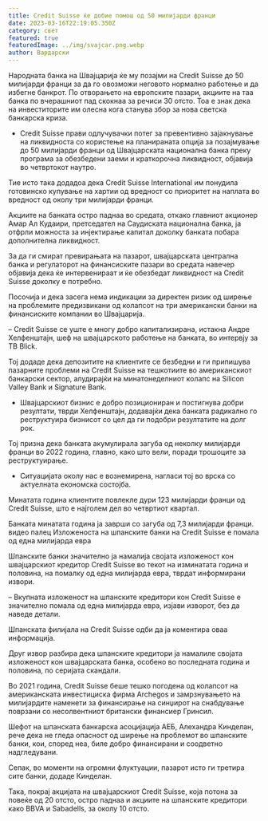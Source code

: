 ```yaml
---
title: Credit Suisse ќе добие помош од 50 милијарди франци
date: 2023-03-16T22:19:05.350Z
category: свет
featured: true
featuredImage: ../img/svajcar.png.webp
author: Вардарски
---
```


Народната банка на Швајцарија ќе му позајми на Credit Suisse до 50 милијарди франци за да го овозможи неговото нормално работење и да избегне банкрот. По отворањето на европските пазари, акциите на таа банка по вчерашниот пад скокнаа за речиси 30 отсто. Тоа е знак дека на инвеститорите им олесна кога станува збор за нова светска банкарска криза.

- Credit Suisse прави одлучувачки потег за превентивно зајакнување на ликвидноста со користење на планираната опција за позајмување до 50 милијарди франци од Швајцарската национална банка преку програма за обезбедени заеми и краткорочна ликвидност, објавија во четвртокот наутро.

Тие исто така додадоа дека Credit Suisse International им понудила готовинско купување на хартии од вредност со приоритет на наплата во вредност од околу три милијарди франци.

Акциите на банката остро паднаа во средата, откако главниот акционер Амар Ал Кудаири, претседател на Саудиската национална банка, ја отфрли можноста за инјектирање капитал доколку банката побара дополнителна ликвидност.

За да ги смират превирањата на пазарот, швајцарската централна банка и регулаторот на финансиските пазари во средата навечер објавија дека ќе интервенираат и ќе обезбедат ликвидност на Credit Suisse доколку е потребно.

Посочија и дека засега нема индикации за директен ризик од ширење на проблемите предизвикани од колапсот на три американски банки на финансиските компании во Швајцарија.

– Credit Suisse се уште е многу добро капитализирана, истакна Андре Хелфенштајн, шеф на швајцарското работење на банката, во интервју за ТВ Blick.

Тој додаде дека депозитите на клиентите се безбедни и ги припишува пазарните проблеми на Credit Suisse на тешкотиите во американскиот банкарски сектор, алудирајќи на минатонеделниот колапс на Silicon Valley Bank и Signature Bank.

- Швајцарскиот бизнис е добро позициониран и постигнува добри резултати, тврди Хелфенштајн, додавајќи дека банката радикално го реструктуира бизнисот со цел да ги подобри резултатите на долг рок.

Тој призна дека банката акумулирала загуба од неколку милијарди франци во 2022 година, главно, како што вели, поради трошоците за реструктуирање.

- Ситуацијата околу нас е вознемирена, нагласи тој во врска со актуелната економска состојба.

Минатата година клиентите повлекле дури 123 милијарди франци од Credit Suisse, што е најголем дел во четвртиот квартал.

Банката минатата година ја заврши со загуба од 7,3 милијарди франци.
видео палец
Изложеноста на шпанските банки на Credit Suisse е помала од една милијарда евра

Шпанските банки значително ја намалија својата изложеност кон швајцарскиот кредитор Credit Suisse во текот на изминатата година и половина, на помалку од една милијарда евра, тврдат информирани извори.

– Вкупната изложеност на шпанските кредитори кон Credit Suisse е значително помала од една милијарда евра, изјави изворот, без да наведе детали.

Шпанската филијала на Credit Suisse одби да ја коментира оваа информација.

Друг извор разбира дека шпанските кредитори ја намалиле својата изложеност кон швајцарската банка, особено во последната година и половина, по серијата скандали.

Во 2021 година, Credit Suisse беше тешко погодена од колапсот на американската инвестициска фирма Archegos и замрзнувањето на милијардите наменети за финансирање на синџирот на снабдување поврзани со несолвентниот британски финансиер Гринсил.

Шефот на шпанската банкарска асоцијација АЕБ, Алехандра Кинделан, рече дека не гледа опасност од ширење на проблемот во шпанските банки, кои, според неа, биле добро финансирани и соодветно надгледувани.

Сепак, во моменти на огромни флуктуации, пазарот исто ги третира сите банки, додаде Кинделан.

Така, покрај акцијата на швајцарскиот Credit Suisse, која потона за повеќе од 20 отсто, остро паднаа и акциите на шпанските кредитори како BBVA и Sabadells, за околу 10 отсто.
